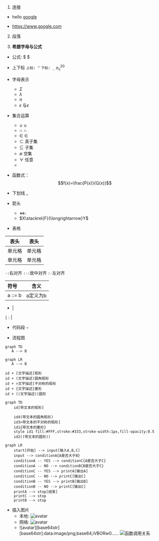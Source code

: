
1. 连接

- hello [google](https://www.google.com)

- <https://www.google.com>

2. 段落

>


3. **希腊字母与公式**
- 公式: $ $
- 上下标
    ``上标: ^``
    ``下标: _``
    $x_{i_1}^{20}$
- 字母表示
    - $\Sigma$
    - $\lambda$
    - $\pi$
    - $\epsilon$ 与$\varepsilon$

- 集合运算
    - $\cup$ ∪
    - $\cap$ ∩
    - $\in$ ∈
    - $\subset$ 真子集
    - $\subseteq$ 子集
    - $\emptyset$ 空集
    - $\forall$ 任意
    - 
- 函数式：$$f(x)=\frac{P(x)}{Q(x)}$$
- 下划线
$\_$
- 箭头
  - $\Leftrightarrow$:
  - $X\stackrel{F}{\longrightarrow}Y$



- 表格

|  表头   | 表头  |
|  ----  | ----  |
| 单元格  | 单元格 |
| 单元格  | 单元格 |

``-:``右对齐
``:-:``居中对齐
``:-``左对齐

| 符号 | 含义 |
| :----  | :----: |
| a ::= b | a定义为b |

- |

$\mid$ : |

- 代码段
<code >$\rightarrow$ </code>

- 流程图

```mermaid
graph TD
   A --> B
```
```mermaid
graph LR
   A --> B
```

>
    id + [文字描述]矩形
    id + (文字描述)圆角矩形
    id + >文字描述]不对称的矩形
    id + {文字描述}菱形
    id + ((文字描述))圆形

```mermaid
graph TD
    id[带文本的矩形]
    
    id4(带文本的圆角矩形)
    id3>带文本的不对称的矩形]
    id1{带文本的菱形}
    style id1 fill:#FFF,stroke:#333,stroke-width:1px,fill-opacity:0.5
    id2((带文本的圆形))

```

```mermaid
graph LR
    start[开始] --> input[输入A,B,C]
    input --> conditionA{A是否大于B}
    conditionA -- YES --> conditionC{A是否大于C}
    conditionA -- NO --> conditionB{B是否大于C}
    conditionC -- YES --> printA[输出A]
    conditionC -- NO --> printC[输出C]
    conditionB -- YES --> printB[输出B]
    conditionB -- NO --> printC[输出C]
    printA --> stop[结束]
    printC --> stop
    printB --> stop
```

- 插入图片
  - 本地: ![avatar](/home/picture/1.png) 
  - 网络: ![avatar](http://baidu.com/pic/doge.png)
  - ![avatar][base64str] [base64str]:data:image/png;base64,iVBORw0......
<img src="./aaa.png" >函数调用关系 </img>
